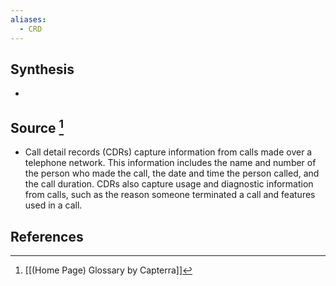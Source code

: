```yaml
---
aliases:
  - CRD
---
```

## Synthesis
- 
## Source [^1]
- Call detail records (CDRs) capture information from calls made over a telephone network. This information includes the name and number of the person who made the call, the date and time the person called, and the call duration. CDRs also capture usage and diagnostic information from calls, such as the reason someone terminated a call and features used in a call.
## References

[^1]: [[(Home Page) Glossary by Capterra]]